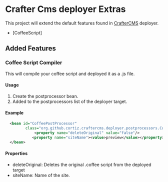 # Crafter Cms deployer Extras
This project will extend the default features found in [CrafterCMS](https://github.com/craftercms/studio) deployer.
* [CoffeeScript]
## Added Features

### Coffee Script Compiler

This will compile your coffee script and deployed it as a .js file.
#### Usage

1. Create the postprocessor bean.
2. Added to the postprocessors list of the deployer target.

#### Example

```xml
  <bean id="CoffeePostProcessor"
         class="org.github.cortiz.craftercms.deployer.postprocessors.CoffeeScriptPostProcessor" init-method="init">
             <property name="deleteOriginal" value="false"/>
            <property name="siteName"><value>preview</value></property>
  </bean>
```

#### Properties
* deleteOriginal: Deletes the original .coffee script from the deployed target
* siteName: Name of the site.
